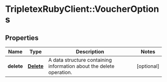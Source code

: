 # TripletexRubyClient::VoucherOptions

## Properties
Name | Type | Description | Notes
------------ | ------------- | ------------- | -------------
**delete** | [**Delete**](Delete.md) | A data structure containing information about the delete operation. | [optional] 


